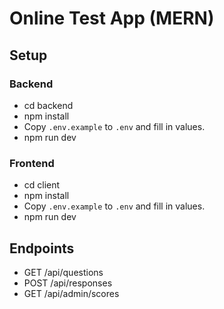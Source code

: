 # Online Test App (MERN)

## Setup

### Backend

- cd backend
- npm install
- Copy `.env.example` to `.env` and fill in values.
- npm run dev

### Frontend

- cd client
- npm install
- Copy `.env.example` to `.env` and fill in values.
- npm run dev

## Endpoints

- GET /api/questions
- POST /api/responses
- GET /api/admin/scores
